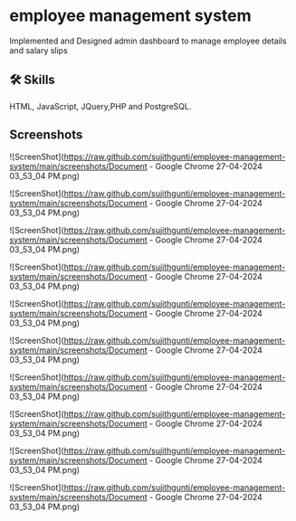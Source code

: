 # employee management system

Implemented and Designed admin dashboard to manage employee details and salary slips

## 🛠 Skills

HTML, JavaScript, JQuery,PHP and PostgreSQL.

## Screenshots

![ScreenShot](https://raw.github.com/sujithgunti/employee-management-system/main/screenshots/Document - Google Chrome 27-04-2024 03_53_04 PM.png)

![ScreenShot](https://raw.github.com/sujithgunti/employee-management-system/main/screenshots/Document - Google Chrome 27-04-2024 03_53_04 PM.png)

![ScreenShot](https://raw.github.com/sujithgunti/employee-management-system/main/screenshots/Document - Google Chrome 27-04-2024 03_53_04 PM.png)

![ScreenShot](https://raw.github.com/sujithgunti/employee-management-system/main/screenshots/Document - Google Chrome 27-04-2024 03_53_04 PM.png)

![ScreenShot](https://raw.github.com/sujithgunti/employee-management-system/main/screenshots/Document - Google Chrome 27-04-2024 03_53_04 PM.png)

![ScreenShot](https://raw.github.com/sujithgunti/employee-management-system/main/screenshots/Document - Google Chrome 27-04-2024 03_53_04 PM.png)

![ScreenShot](https://raw.github.com/sujithgunti/employee-management-system/main/screenshots/Document - Google Chrome 27-04-2024 03_53_04 PM.png)

![ScreenShot](https://raw.github.com/sujithgunti/employee-management-system/main/screenshots/Document - Google Chrome 27-04-2024 03_53_04 PM.png)

![ScreenShot](https://raw.github.com/sujithgunti/employee-management-system/main/screenshots/Document - Google Chrome 27-04-2024 03_53_04 PM.png)

![ScreenShot](https://raw.github.com/sujithgunti/employee-management-system/main/screenshots/Document - Google Chrome 27-04-2024 03_53_04 PM.png)
